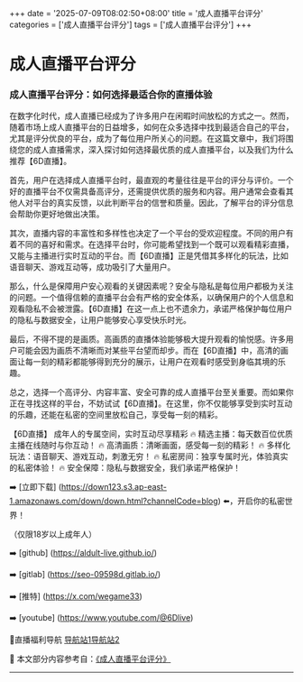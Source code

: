 +++
date = '2025-07-09T08:02:50+08:00'
title = '成人直播平台评分'
categories = ['成人直播平台评分']
tags = ['成人直播平台评分']
+++

# 成人直播平台评分

### 成人直播平台评分：如何选择最适合你的直播体验

在数字化时代，成人直播已经成为了许多用户在闲暇时间放松的方式之一。然而，随着市场上成人直播平台的日益增多，如何在众多选择中找到最适合自己的平台，尤其是评分优良的平台，成为了每位用户所关心的问题。在这篇文章中，我们将围绕您的成人直播需求，深入探讨如何选择最优质的成人直播平台，以及我们为什么推荐【6D直播】。

首先，用户在选择成人直播平台时，最直观的考量往往是平台的评分与评价。一个好的直播平台不仅需具备高评分，还需提供优质的服务和内容。用户通常会查看其他人对平台的真实反馈，以此判断平台的信誉和质量。因此，了解平台的评分信息会帮助你更好地做出决策。

其次，直播内容的丰富性和多样性也决定了一个平台的受欢迎程度。不同的用户有着不同的喜好和需求。在选择平台时，你可能希望找到一个既可以观看精彩直播，又能与主播进行实时互动的平台。而【6D直播】正是凭借其多样化的玩法，比如语音聊天、游戏互动等，成功吸引了大量用户。

那么，什么是保障用户安心观看的关键因素呢？安全与隐私是每位用户都极为关注的问题。一个值得信赖的直播平台会有严格的安全体系，以确保用户的个人信息和观看隐私不会被泄露。【6D直播】在这一点上也不遗余力，承诺严格保护每位用户的隐私与数据安全，让用户能够安心享受快乐时光。

最后，不得不提的是画质。高画质的直播体验能够极大提升观看的愉悦感。许多用户可能会因为画质不清晰而对某些平台望而却步。而在【6D直播】中，高清的画面让每一刻的精彩都能够得到充分的展示，让用户在观看时感受到身临其境的乐趣。

总之，选择一个高评分、内容丰富、安全可靠的成人直播平台至关重要。而如果你正在寻找这样的平台，不妨试试【6D直播】。在这里，你不仅能够享受到实时互动的乐趣，还能在私密的空间里放松自己，享受每一刻的精彩。

【6D直播】
成年人的专属空间，实时互动尽享精彩
🔥 精选主播：每天数百位优质主播在线随时与你互动！
🔥 高清画质：清晰画面，感受每一刻的精彩！
🔥 多样化玩法：语音聊天、游戏互动，刺激无穷！
🔥 私密房间：独享专属时光，体验真实的私密体验！
🔥 安全保障：隐私与数据安全，我们承诺严格保护！

➡️ [立即下载] (https://down123.s3.ap-east-1.amazonaws.com/down/down.html?channelCode=blog) ⬅️，开启你的私密世界！

（仅限18岁以上成年人）

➡️ [github] (https://aldult-live.github.io/)

➡️ [gitlab] (https://seo-09598d.gitlab.io/)

➡️ [推特] (https://x.com/wegame33)

➡️ [youtube] (https://www.youtube.com/@6Dlive)

🔞直播福利导航 [导航站1](https://webstack-86085a.gitlab.io/)[导航站2](https://onlygit123-2.github.io/)


📘 本文部分内容参考自：[《成人直播平台评分》](https://github.com/liveshow123321/tvshow)

---

